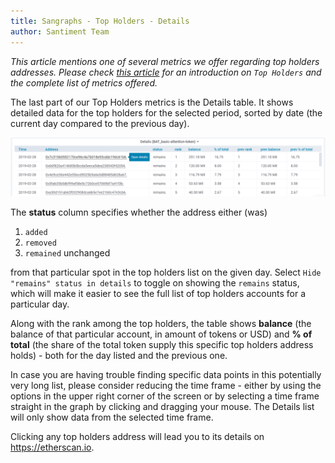 ```yaml
---
title: Sangraphs - Top Holders - Details
author: Santiment Team
---
```

*This article mentions one of several metrics we offer regarding top
holders addresses. Please check* [*this
article*](/sandata/metrics/top-holders)
*for an introduction on `Top Holders` and the complete list of metrics
offered.*

The last part of our Top Holders metrics is the Details table. It shows
detailed data for the top holders for the selected period, sorted by
date (the current day compared to the previous day).

![](33_top_holders_details.png)

The **status** column specifies whether the address either (was)

1.  `added`
2.  `removed`
3.  `remained` unchanged

from that particular spot in the top holders list on the given day.
Select `Hide "remains" status in details` to toggle on showing the
`remains` status, which will make it easier to see the full list of top
holders accounts for a particular day.

Along with the rank among the top holders, the table shows **balance**
(the balance of that particular account, in amount of tokens or USD) and
**% of total** (the share of the total token supply this specific top
holders address holds) - both for the day listed and the previous one.

In case you are having trouble finding specific data points in this
potentially very long list, please consider reducing the time frame -
either by using the options in the upper right corner of the screen or
by selecting a time frame straight in the graph by clicking and dragging
your mouse. The Details list will only show data from the selected time
frame.

Clicking any top holders address will lead you to its details on
<https://etherscan.io>.
